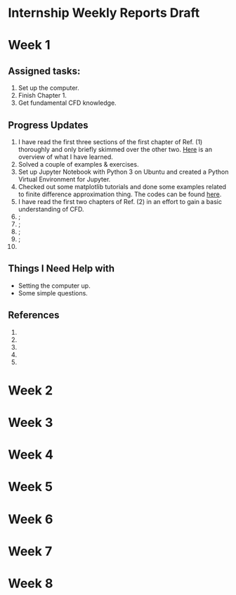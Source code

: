 # Internship Weekly Reports Draft

# Week 1

## Assigned tasks:
1. Set up the computer.
2. Finish Chapter 1.
3. Get fundamental CFD knowledge. 


## Progress Updates

1. I have read the first three sections of the first chapter of Ref. (1) thoroughly and only briefly skimmed over the other two. [Here](https://www.example.com) is an overview of what I have learned.
2. Solved a couple of examples & exercises.
3. Set up Jupyter Notebook with Python 3 on Ubuntu and created a Python Virtual Environment for Jupyter.
4. Checked out some matplotlib tutorials and done some examples related to finite difference approximation thing. The codes can be found [here](https://github.com/Phatimah/Internship-weekly-reports-draft/blob/main/FDM.ipynb).
5. I have read the first two chapters of Ref. (2) in an effort to gain a basic understanding of CFD.
6. ;
7. ;
8. ;
9. ;
10. 


## Things I Need Help with 
- Setting the computer up.
- Some simple questions.



## References
1.
2.
3.
4.
5.

# Week 2

# Week 3

# Week 4

# Week 5

# Week 6

# Week 7

# Week 8
